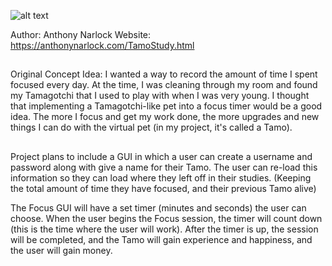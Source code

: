 ![alt text](https://i.imgur.com/Vwphoy3.png)

Author: Anthony Narlock
Website: https://anthonynarlock.com/TamoStudy.html
##

Original Concept Idea: I wanted a way to record the amount of time I spent focused every day. At the time, I was cleaning through my room and found my Tamagotchi that I used to play with when I was very young. I thought that implementing a Tamagotchi-like pet into a focus timer would be a good idea. The more I focus and get my work done, the more upgrades and new things I can do with the virtual pet (in my project, it's called a Tamo).

##

Project plans to include a GUI in which a user can create a username and password along with give a name for their Tamo. The user can re-load this information so they can load where they left off in their studies. (Keeping the total amount of time they have focused, and their previous Tamo alive)

The Focus GUI will have a set timer (minutes and seconds) the user can choose. When the user begins the Focus session, the timer will count down (this is the time where the user will work). After the timer is up, the session will be completed, and the Tamo will gain experience and happiness, and the user will gain money.
